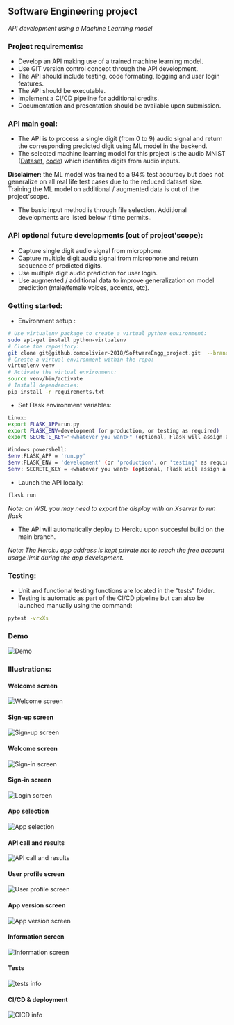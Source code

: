 ## Software Engineering project
*API development using a Machine Learning model*

### Project requirements:
- Develop an API making use of a trained machine learning model.
- Use GIT version control concept through the API development.
- The API should include testing, code formating, logging and user login features.
- The API should be executable.
- Implement a CI/CD pipeline for additional credits.
- Documentation and presentation should be available upon submission.

### API main goal:
- The API is to process a single digit (from 0 to 9) audio signal and return the corresponding predicted digit using ML model in the backend.
- The selected machine learning model for this project is the audio MNIST ([Dataset](https://www.kaggle.com/sripaadsrinivasan/audio-mnist), [code](https://colab.research.google.com/github/AdvancedNLP/audio_mnist/blob/exercise/audio_mnist_tcn.ipynb)) which identifies digits from audio inputs.

**Disclaimer:** the ML model was trained to a 94% test accuracy but does not generalize on all real life test cases due to the reduced dataset size. Training the ML model on additional / augmented data is out of the project'scope.
- The basic input method is through file selection. Additional developments are listed below if time permits..

### API optional future developments (out of project'scope):
- Capture single digit audio signal from microphone.
- Capture multiple digit audio signal from microphone and return sequence of predicted digits.
- Use multiple digit audio prediction for user login.
- Use augmented / additional data to improve generalization on model prediction (male/female voices, accents, etc).

### Getting started:
- Environment setup :
```sh
# Use virtualenv package to create a virtual python environment:
sudo apt-get install python-virtualenv
# Clone the repository:
git clone git@github.com:olivier-2018/SoftwareEngg_project.git  --branch development
# Create a virtual environment within the repo:
virtualenv venv
# Activate the virtual environment:
source venv/bin/activate
# Install dependencies:
pip install -r requirements.txt
```
- Set Flask environment variables:
```sh
Linux:
export FLASK_APP=run.py
export FLASK_ENV=development (or production, or testing as required)
export SECRETE_KEY="<whatever you want>" (optional, Flask will assign a secret hash if unset)

Windows powershell:
$env:FLASK_APP = 'run.py'
$env:FLASK_ENV = 'development' (or 'production', or 'testing' as required)
$env: SECRETE_KEY = <whatever you want> (optional, Flask will assign a secret hash if unset)
```
- Launch the API locally:
```sh
flask run
```
*Note: on WSL you may need to export the display with an Xserver to run flask*
- The API will automatically deploy to Heroku upon succesful build on the main branch.

*Note: The Heroku app address is kept private not to reach the free account usage limit during the app development.*

 ### Testing:
- Unit and functional testing functions are located in the "tests" folder.
- Testing is automatic as part of the CI/CD pipeline but can also be launched manually using the command:
```sh
pytest -vrxXs
```

 ### Demo
![Demo](static/video/SoftwareEngg_project_demo_HR.gif)

 ### Illustrations:
 #### Welcome screen
 <image src="./static/img/1_welcome_screen.png" alt="Welcome screen">

 #### Sign-up screen
 <image src="./static/img/2_sign-up.png" alt="Sign-up screen">

 #### Welcome screen
 <image src="./static/img/3_sign-in_screen.png" alt="Sign-in screen">

 #### Sign-in screen
 <image src="./static/img/3_successful_login.png" alt="Login screen">

 #### App selection
 <image src="./static/img/4_app_selection.png" alt="App selection">

 #### API call and results
 <image src="./static/img/5_API_call_and_resut.png" alt="API call and results">

 #### User profile screen
 <image src="./static/img/6_user_profile_screen.png" alt="User profile screen">

 #### App version screen
 <image src="./static/img/7_version_history_screen.png" alt="App version screen">

 #### Information screen
 <image src="./static/img/8_about_screen.png" alt="Information screen">

#### Tests
 <image src="./static/img/9_unit_fcnal_tests.png" alt="tests info">

#### CI/CD & deployment
 <image src="./static/img/10_CICD_deployment.png" alt="CICD info">
